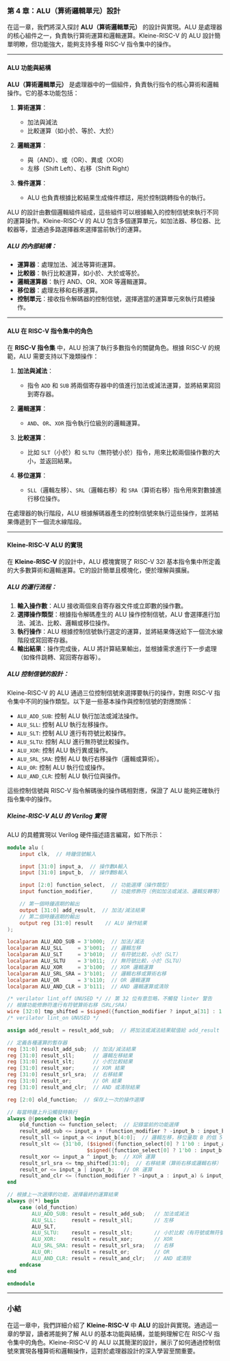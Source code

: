 ### 第 4 章：ALU（算術邏輯單元）設計

在這一章，我們將深入探討 **ALU（算術邏輯單元）** 的設計與實現。ALU 是處理器的核心組件之一，負責執行算術運算和邏輯運算。Kleine-RISC-V 的 ALU 設計簡單明瞭，但功能強大，能夠支持多種 RISC-V 指令集中的操作。

---

#### ALU 功能與結構

**ALU（算術邏輯單元）** 是處理器中的一個組件，負責執行指令的核心算術和邏輯操作。它的基本功能包括：

1. **算術運算**：
   - 加法與減法
   - 比較運算（如小於、等於、大於）
  
2. **邏輯運算**：
   - 與（AND）、或（OR）、異或（XOR）
   - 左移（Shift Left）、右移（Shift Right）
  
3. **條件運算**：
   - ALU 也負責根據比較結果生成條件標誌，用於控制跳轉指令的執行。

ALU 的設計由數個邏輯組件組成，這些組件可以根據輸入的控制信號來執行不同的運算操作。Kleine-RISC-V 的 ALU 包含多個運算單元，如加法器、移位器、比較器等，並通過多路選擇器來選擇當前執行的運算。

##### ALU 的內部結構：
- **運算器**：處理加法、減法等算術運算。
- **比較器**：執行比較運算，如小於、大於或等於。
- **邏輯運算器**：執行 AND、OR、XOR 等邏輯運算。
- **移位器**：處理左移和右移運算。
- **控制單元**：接收指令解碼器的控制信號，選擇適當的運算單元來執行具體操作。

---

#### ALU 在 RISC-V 指令集中的角色

在 **RISC-V 指令集** 中，ALU 扮演了執行多數指令的關鍵角色。根據 RISC-V 的規範，ALU 需要支持以下幾類操作：

1. **加法與減法**：
   - 指令 `ADD` 和 `SUB` 將兩個寄存器中的值進行加法或減法運算，並將結果寫回到寄存器。

2. **邏輯運算**：
   - `AND`、`OR`、`XOR` 指令執行位級別的邏輯運算。
   
3. **比較運算**：
   - 比如 `SLT`（小於）和 `SLTU`（無符號小於）指令，用來比較兩個操作數的大小，並返回結果。
   
4. **移位運算**：
   - `SLL`（邏輯左移）、`SRL`（邏輯右移）和 `SRA`（算術右移）指令用來對數據進行移位操作。

在處理器的執行階段，ALU 根據解碼器產生的控制信號來執行這些操作，並將結果傳遞到下一個流水線階段。

---

#### Kleine-RISC-V ALU 的實現

在 **Kleine-RISC-V** 的設計中，ALU 模塊實現了 RISC-V 32I 基本指令集中所定義的大多數算術和邏輯運算。它的設計簡單且模塊化，便於理解與擴展。

##### ALU 的運行流程：
1. **輸入操作數**：ALU 接收兩個來自寄存器文件或立即數的操作數。
2. **選擇操作類型**：根據指令解碼產生的 ALU 操作控制信號，ALU 會選擇進行加法、減法、比較、邏輯或移位操作。
3. **執行操作**：ALU 根據控制信號執行選定的運算，並將結果傳送給下一個流水線階段或寫回寄存器。
4. **輸出結果**：操作完成後，ALU 將計算結果輸出，並根據需求進行下一步處理（如條件跳轉、寫回寄存器等）。

##### ALU 控制信號的設計：

Kleine-RISC-V 的 ALU 通過三位控制信號來選擇要執行的操作，對應 RISC-V 指令集中不同的操作類型。以下是一些基本操作與控制信號的對應關係：

- `ALU_ADD_SUB`: 控制 ALU 執行加法或減法操作。
- `ALU_SLL`: 控制 ALU 執行左移操作。
- `ALU_SLT`: 控制 ALU 進行有符號比較操作。
- `ALU_SLTU`: 控制 ALU 進行無符號比較操作。
- `ALU_XOR`: 控制 ALU 執行異或操作。
- `ALU_SRL_SRA`: 控制 ALU 執行右移操作（邏輯或算術）。
- `ALU_OR`: 控制 ALU 執行位或操作。
- `ALU_AND_CLR`: 控制 ALU 執行位與操作。

這些控制信號與 RISC-V 指令解碼後的操作碼相對應，保證了 ALU 能夠正確執行指令集中的操作。

##### Kleine-RISC-V ALU 的 Verilog 實現

ALU 的具體實現以 Verilog 硬件描述語言編寫，如下所示：

```verilog
module alu (
    input clk,  // 時鐘信號輸入

    input [31:0] input_a,  // 操作數A輸入
    input [31:0] input_b,  // 操作數B輸入

    input [2:0] function_select,  // 功能選擇（操作類型）
    input function_modifier,      // 功能修飾符（例如加法或減法、邏輯反轉等）

    // 第一個時鐘週期的輸出
    output [31:0] add_result,  // 加法/減法結果
    // 第二個時鐘週期的輸出
    output reg [31:0] result    // ALU 操作結果
);

localparam ALU_ADD_SUB = 3'b000;  // 加法/減法
localparam ALU_SLL     = 3'b001;  // 邏輯左移
localparam ALU_SLT     = 3'b010;  // 有符號比較，小於（SLT）
localparam ALU_SLTU    = 3'b011;  // 無符號比較，小於（SLTU）
localparam ALU_XOR     = 3'b100;  // XOR 邏輯運算
localparam ALU_SRL_SRA = 3'b101;  // 邏輯右移或算術右移
localparam ALU_OR      = 3'b110;  // OR 邏輯運算
localparam ALU_AND_CLR = 3'b111;  // AND 邏輯運算或清除

/* verilator lint_off UNUSED */ // 第 32 位有意忽略，不觸發 linter 警告
// 根據功能修飾符進行有符號算術右移（SRL/SRA）
wire [32:0] tmp_shifted = $signed({function_modifier ? input_a[31] : 1'b0, input_a}) >>> input_b[4:0];
/* verilator lint_on UNUSED */

assign add_result = result_add_sub;  // 將加法或減法結果賦值給 add_result

// 定義各種運算的暫存器
reg [31:0] result_add_sub;  // 加法/減法結果
reg [31:0] result_sll;      // 邏輯左移結果
reg [31:0] result_slt;      // 小於比較結果
reg [31:0] result_xor;      // XOR 結果
reg [31:0] result_srl_sra;  // 右移結果
reg [31:0] result_or;       // OR 結果
reg [31:0] result_and_clr;  // AND 或清除結果

reg [2:0] old_function;  // 保存上一次的操作選擇

// 每當時鐘上升沿觸發時執行
always @(posedge clk) begin
    old_function <= function_select;  // 記錄當前的功能選擇
    result_add_sub <= input_a + (function_modifier ? -input_b : input_b);  // 根據修飾符選擇加法或減法
    result_sll <= input_a << input_b[4:0];  // 邏輯左移，移位量取 B 的低 5 位
    result_slt <= {31'b0, ($signed({function_select[0] ? 1'b0 : input_a[31], input_a}) < 
                          $signed({function_select[0] ? 1'b0 : input_b[31], input_b}))};  // 比較 A 和 B，得出 SLT 或 SLTU 結果
    result_xor <= input_a ^ input_b;  // XOR 運算
    result_srl_sra <= tmp_shifted[31:0];  // 右移結果（算術右移或邏輯右移）
    result_or <= input_a | input_b;   // OR 運算
    result_and_clr <= (function_modifier ? ~input_a : input_a) & input_b;  // AND 或清除（根據修飾符決定是否取反）
end

// 根據上一次選擇的功能，選擇最終的運算結果
always @(*) begin
    case (old_function)
        ALU_ADD_SUB: result = result_add_sub;   // 加法或減法
        ALU_SLL:     result = result_sll;       // 左移
        ALU_SLT,
        ALU_SLTU:    result = result_slt;       // 小於比較（有符號或無符號）
        ALU_XOR:     result = result_xor;       // XOR
        ALU_SRL_SRA: result = result_srl_sra;   // 右移
        ALU_OR:      result = result_or;        // OR
        ALU_AND_CLR: result = result_and_clr;   // AND 或清除
    endcase
end

endmodule

```

---

### 小結

在這一章中，我們詳細介紹了 **Kleine-RISC-V** 中 **ALU** 的設計與實現。通過這一章的學習，讀者將能夠了解 ALU 的基本功能與結構，並能夠理解它在 RISC-V 指令集中的角色。Kleine-RISC-V 的 ALU 以其簡潔的設計，展示了如何通過控制信號來實現各種算術和邏輯操作，這對於處理器設計的深入學習至關重要。